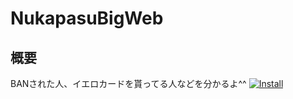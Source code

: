 # NukapasuBigWeb

## 概要
BANされた人、イエロカードを貰ってる人などを分かるよ^^
[![Install](https://img.shields.io/badge/Install-Himao25253.github.io-blue.svg?style=flat-square)](https://github.com/Himao25253/Himao25253.github.io/archive/refs/heads/main.zip)
